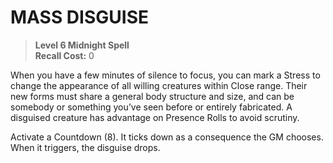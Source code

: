 # MASS DISGUISE

> **Level 6 Midnight Spell**  
> **Recall Cost:** 0

When you have a few minutes of silence to focus, you can mark a Stress to change the appearance of all willing creatures within Close range. Their new forms must share a general body structure and size, and can be somebody or something you’ve seen before or entirely fabricated. A disguised creature has advantage on Presence Rolls to avoid scrutiny.

Activate a Countdown (8). It ticks down as a consequence the GM chooses. When it triggers, the disguise drops.